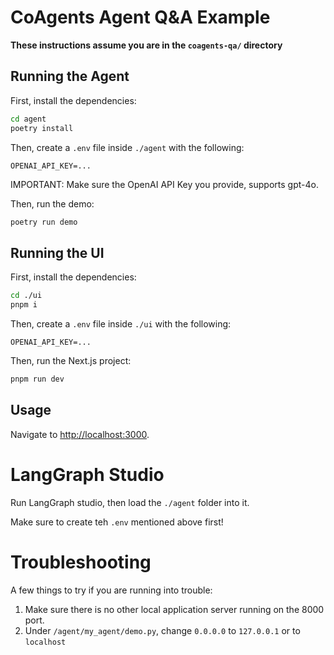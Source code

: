 # CoAgents Agent Q&A Example

**These instructions assume you are in the `coagents-qa/` directory**

## Running the Agent

First, install the dependencies:

```sh
cd agent
poetry install
```

Then, create a `.env` file inside `./agent` with the following:
```
OPENAI_API_KEY=...
```

IMPORTANT:
Make sure the OpenAI API Key you provide, supports gpt-4o.

Then, run the demo:

```sh
poetry run demo
```

## Running the UI

First, install the dependencies:

```sh
cd ./ui
pnpm i
```

Then, create a `.env` file inside `./ui` with the following:
```
OPENAI_API_KEY=...
```

Then, run the Next.js project:

```sh
pnpm run dev
```

## Usage

Navigate to [http://localhost:3000](http://localhost:3000).


# LangGraph Studio

Run LangGraph studio, then load the `./agent` folder into it.

Make sure to create teh `.env` mentioned above first!


# Troubleshooting

A few things to try if you are running into trouble:

1. Make sure there is no other local application server running on the 8000 port.
2. Under `/agent/my_agent/demo.py`, change `0.0.0.0` to `127.0.0.1` or to `localhost`
